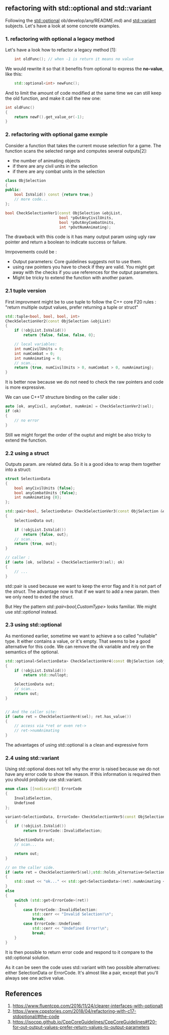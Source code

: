 ## refactoring with std::optional and std::variant

Following the [std::optional](https://github.com/gaelmoccand/Cpp-Daily/blob/develop/optional/README.md)
ob/develop/any/README.md) and [std::variant](https://github.com/gaelmoccand/Cpp-Daily/blob/develop/variant/README.md) subjects.
Let's have a look at some concrete examples.

### 1. refactoring with optional a legacy method

Let's have a look how to refactor a legacy method [1]:

```cpp
    int oldFunc(); // when -1 is return it means no value
```

We would rewrite it so that it benefits from optional to express the **no-value**, like this:

```cpp
    std::optional<int> newFunc();
```

And to limit the amount of code modified at the same time we can still keep the old function, and make it call the new one:

```cpp
int oldFunc()
{
    return newF().get_value_or(-1);
}
```

### 2. refactoring with optional game exmple

Consider a function that takes the current mouse selection for a game. The function scans the selected range and computes several outputs[2]:
* the number of animating objects
* if there are any civil units in the selection
* if there are any combat units in the selection

```cpp
class ObjSelection
{
public:
    bool IsValid() const {return true;}
    // more code...
};

bool CheckSelectionVer1(const ObjSelection &objList,
                        bool *pOutAnyCivilUnits,
                        bool *pOutAnyCombatUnits,
                        int *pOutNumAnimating);
```

The drawback with this code is it has many output param using ugly raw pointer  and return a boolean to indicate success or failure.

Imrpovements could be :

* Output parameters: Core guidelines suggests not to use them.
* using raw pointers you have to check if they are valid. You might get away with the checks if you use references for the output parameters.
* Might be tricky to extend the function with another param.

### 2.1 tuple version

First improvment might be to use tuple to follow the C++ core F20 rules :
"return multiple output  values, prefer returning a tuple or struct"

```cpp
std::tuple<bool, bool, bool, int>
CheckSelectionVer2(const ObjSelection &objList)
{
    if (!objList.IsValid())
        return {false, false, false, 0};

    // local variables:
    int numCivilUnits = 0;
    int numCombat = 0;
    int numAnimating = 0;
    // scan...
    return {true, numCivilUnits > 0, numCombat > 0, numAnimating};
}
```
It is better now because we do not need to check the raw pointers and code is more expressive.

We can use C++17 structure binding on the caller side :

```cpp
auto [ok, anyCivil, anyCombat, numAnim] = CheckSelectionVer2(sel);
if (ok)
{
    // no error
}
```

Still we might forget the order of the ouptut and might be also tricky to extend the function.


### 2.2 using a struct

Outputs param. are related data. So it is a good idea to wrap them together into a struct:

```cpp
struct SelectionData
{
    bool anyCivilUnits {false};
    bool anyCombatUnits {false};
    int numAnimating {0};
};

std::pair<bool, SelectionData> CheckSelectionVer3(const ObjSelection &objList)
{
    SelectionData out;

    if (!objList.IsValid())
        return {false, out};
    // scan...
    return {true, out};
}

// caller :
if (auto [ok, selData] = CheckSelectionVer3(sel); ok)
{
    // ...
}

```

std::pair is used because we want to keep the error flag and it is not part of the _struct_.
The advantage now is that if we want to add a new param. then we only need to exted the _struct_.

But Hey the pattern _std::pair<bool,CustomType>_  looks familiar. We might use _std::optional_ instead.


### 2.3 using std::optional

As mentioned earlier, sometime we want to achieve a so called "nullable" type. It either contains a value, or it's empty.
That seems to be a good alternative for this code. We can remove the ok variable and rely on the semantics of the optional.

```cpp
std::optional<SelectionData> CheckSelectionVer4(const ObjSelection &objList)
{
    if (!objList.IsValid())
        return std::nullopt;

    SelectionData out;
    // scan...
    return out;
}


// And the caller site:
if (auto ret = CheckSelectionVer4(sel); ret.has_value())
{
    // access via *ret or even ret->
    // ret->numAnimating
}
```

The advantages of using std::optional is a clean and expressive form


### 2.4 using std::variant

Using std::optional does not tell why the error is raised because we do not have any error code to show the reason.
If this information is required then you should probably use std::variant.

```cpp
enum class [[nodiscard]] ErrorCode
{
    InvalidSelection,
    Undefined
};

variant<SelectionData, ErrorCode> CheckSelectionVer5(const ObjSelection &objList)
{
    if (!objList.IsValid())
        return ErrorCode::InvalidSelection;

    SelectionData out;
    // scan...

    return out;
}

// on the caller side.
if (auto ret = CheckSelectionVer5(sel);std::holds_alternative<SelectionData>(ret))
{
    std::cout << "ok..." << std::get<SelectionData>(ret).numAnimating << '\n';
}
else
{
    switch (std::get<ErrorCode>(ret))
    {
        case ErrorCode::InvalidSelection:
            std::cerr << "Invalid Selection!\n";
            break;
        case ErrorCode::Undefined:
            std::cerr << "Undefined Error!\n";
            break;
    }
}

```

It is then possible to return error code and respond to it compare to the std::optional solution.

As it can be seen the code uses std::variant with two possible alternatives: either SelectionData or ErrorCode.
It's almost like a pair, except that you'll always see one active value.



## References
1. https://www.fluentcpp.com/2016/11/24/clearer-interfaces-with-optionalt
2. https://www.cppstories.com/2018/04/refactoring-with-c17-stdoptional/#the-code
3. https://isocpp.github.io/CppCoreGuidelines/CppCoreGuidelines#f20-for-out-output-values-prefer-return-values-to-output-parameters





